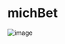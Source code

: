 # michBet

![image](https://github.com/user-attachments/assets/a72d7ea0-4bf9-4b3d-8345-8d5019b65e85)
